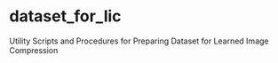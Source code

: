 # dataset_for_lic
Utility Scripts and Procedures for Preparing Dataset for Learned Image Compression
